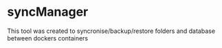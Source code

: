 # syncManager
This tool was created to syncronise/backup/restore folders and database between dockers containers
